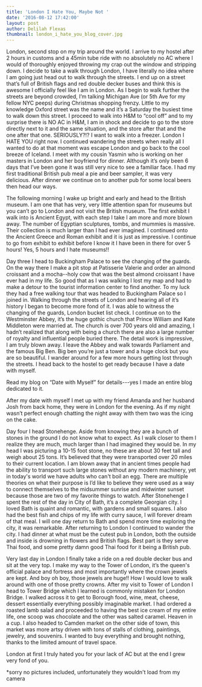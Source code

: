 ```yaml
---
title: 'London I Hate You, Maybe Not '
date: '2016-08-12 17:42:00'
layout: post
author: Delilah Flexas
thumbnail: london_i_hate_you_blog_cover.jpg
---
```

London, second stop on my trip around the world. I arrive to my hostel after 2 hours in customs and a 45min tube ride with no absolutely no AC where I would of thoroughly enjoyed throwing my crap out the window and stripping down. I decide to take a walk through London, I have literally no idea where I am going just head out to walk through the streets. I end up on a street that’s full of British flags and red double decker buses and think this is awesome I officially feel like I am in London. As I begin to walk further the streets are beyond crowded, I’m talking Michigan Ave (or 5th Ave for my fellow NYC peeps) during Christmas shopping frenzy. Little to my knowledge Oxford street was the name and it’s a Saturday the busiest time to walk down this street. I proceed to walk into H&M to “cool off” and to my surprise there is NO AC in H&M, I am in shock and decide to go to the store directly next to it and the same situation, and the store after that and the one after that one. SERIOUSLY?!? I want to walk into a freezer. London I HATE YOU right now. I continued wandering the streets when really all I wanted to do at that moment was escape London and go back to the cool breeze of Iceland. I meet with my cousin Yasmin who is working on her masters in London and her boyfriend for dinner. Although it’s only been 6 days that I’ve been gone it was still very nice to see a familiar face. I had my first traditional British pub meal a pie and beer sampler, it was very delicious. After dinner we continue on to another pub for some local beers then head our ways. 

The following morning I wake up bright and early and head to the British museum. I am one that has very, very little attention span for museums but you can’t go to London and not visit the British museum. The first exhibit I walk into is Ancient Egypt, with each step I take I am more and more blown away.  The number of Egyptian sculptures, tombs, and mummies is massive. Their collection is much larger than I had ever imagined. I continued onto the Ancient Greece and Roman exhibit and it is just as impressive. I continue to go from exhibit to exhibit before I know it I have been in there for over 5 hours! Yes, 5 hours and I hate museums!! 

Day three I head to Buckingham Palace to see the changing of the guards. On the way there I make a pit stop at Patisserie Valerie and order an almond croissant and a mocha--holy cow that was the best almond croissant I have ever had in my life. So good that as I was walking I lost my map and had to make a detour to the tourist information center to find another. To my luck they had a free walking tour that was headed to Buckingham Palace so I joined in. Walking through the streets of London and hearing all of it’s history I began to become more fond of it. I was able to witness the changing of the guards, London bucket list check. I continue on to the Westminster Abbey, it’s the huge gothic church that Prince William and Kate Middleton were married at. The church is over 700 years old and amazing, I hadn’t realized that along with being a church there are also a large number of royalty and influential people buried there. The detail work is impressive, I am truly blown away. I leave the Abbey and walk towards Parliament and the famous Big Ben. Big ben you’re just a tower and a huge clock but you are so beautiful. I wander around for a few more hours getting lost through the streets. I head back to the hostel to get ready because I have a date with myself. 

Read my blog on “Date with Myself” for details---yes I made an entire blog dedicated to it.

After my date with myself I met up with my friend Amanda and her husband Josh from back home, they were in London for the evening. As if my night wasn’t perfect enough chatting the night away with them two was the icing on the cake.

Day four I head Stonehenge. Aside from knowing they are a bunch of stones in the ground I do not know what to expect. As I walk closer to them I realize they are much, much larger than I had imagined they would be. In my head I was picturing a 10-15 foot stone, no these are about 30 feet tall and weigh about 25 tons. It’s believed that they were transported over 20 miles to their current location. I am blown away that in ancient times people had the ability to transport such large stones without any modern machinery, yet in today's world we have adults who can't boil an egg. There are multiple theories on what their purpose is I’d like to believe they were used as a way to connect themselves to the midsummer sunrise and midwinter sunset because those are two of my favorite things to watch. After Stonehenge I spent the rest of the day in City of Bath, it’s a complete Georgian city. I loved Bath is quaint and romantic, with gardens and small squares. I also had the best fish and chips of my life with curry sauce, I will forever dream of that meal. I will one day return to Bath and spend more time exploring the city, it was remarkable. After returning to London I continued to wander the city. I had dinner at what must be the cutest pub in London, both the outside and inside is drowning in flowers and British flags. Best part is they serve Thai food, and some pretty damn good Thai food for it being a British pub. 

Very last day in London I finally take a ride on a red double decker bus and sit at the very top. I make my way to the Tower of London, it’s the queen's official palace and fortress and most importantly where the crown jewels are kept. And boy oh boy, those jewels are huge!! How I would love to walk around with one of those pretty crowns. After my visit to Tower of London I head to Tower Bridge which I learned is commonly mistaken for London Bridge. I walked across it to get to Borough food, wine, meat, cheese, dessert essentially everything possibly imaginable market. I had ordered a roasted lamb salad and proceeded to having the best ice cream of my entire life, one scoop was chocolate and the other was salted caramel. Heaven in a cup. I also headed to Camden market on the other side of town, this market was more artsy driven with tons of stalls of clothing, paintings, jewelry, and souvenirs. I wanted to buy everything and brought nothing, thanks to the limited amount of travel space.  

London at first I truly hated you for your lack of AC but at the end I grew very fond of you. 

*sorry no pictures included, unfortunately they wouldn't load from my camera
